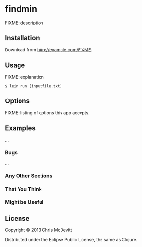 # findmin

FIXME: description

## Installation

Download from http://example.com/FIXME.

## Usage

FIXME: explanation

    $ lein run [inputfile.txt]

## Options

FIXME: listing of options this app accepts.

## Examples

...

### Bugs

...

### Any Other Sections
### That You Think
### Might be Useful

## License

Copyright © 2013 Chris McDevitt

Distributed under the Eclipse Public License, the same as Clojure.
